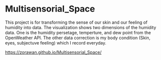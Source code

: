 # Multisensorial_Space
This project is for transforming the sense of our skin and our feeling of humidity into data. The visualization shows two dimensions of the humidity data. One is the humidity persetage, temperture, and dew point from the OpenWeather API. The other data correction is my body condition (Skin, eyes, subjectuve feeling) which I record everyday.

https://zorawan.github.io/Multisensorial_Space/
